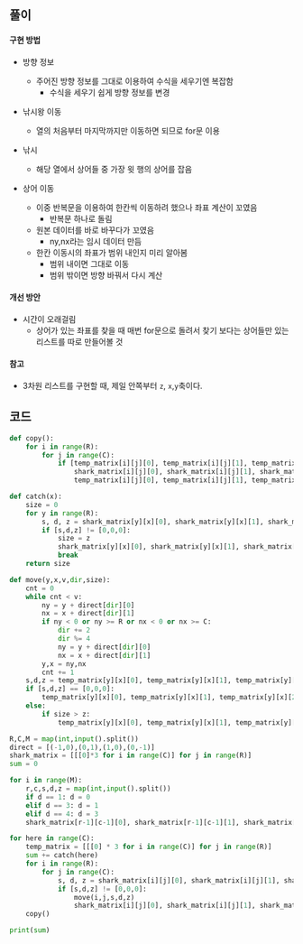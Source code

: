 ## 풀이

#### 구현 방법

- 방향 정보
  - 주어진 방향 정보를 그대로 이용하여 수식을 세우기엔 복잡함
    - 수식을 세우기 쉽게 방향 정보를 변경

- 낚시왕 이동
  - 열의 처음부터 마지막까지만 이동하면 되므로 for문 이용
- 낚시
  - 해당 열에서 상어들 중 가장 윗 행의 상어를 잡음
- 상어 이동
  - 이중 반복문을 이용하여 한칸씩 이동하려 했으나 좌표 계산이 꼬였음
    - 반복문 하나로 돌림
  - 원본 데이터를 바로 바꾸다가 꼬였음
    - ny,nx라는 임시 데이터 만듬
  - 한칸 이동시의 좌표가 범위 내인지 미리 알아봄
    - 범위 내이면 그대로 이동
    - 범위 밖이면 방향 바꿔서 다시 계산



#### 개선 방안

- 시간이 오래걸림
  - 상어가 있는 좌표를 찾을 때 매번 for문으로 돌려서 찾기 보다는 상어들만 있는 리스트를 따로 만들어볼 것



#### 참고

- 3차원 리스트를 구현할 때, 제일 안쪽부터 `z`, `x`,`y`축이다.



## 코드

```python
def copy():
    for i in range(R):
        for j in range(C):
            if [temp_matrix[i][j][0], temp_matrix[i][j][1], temp_matrix[i][j][2]] != [0,0,0]:
                shark_matrix[i][j][0], shark_matrix[i][j][1], shark_matrix[i][j][2] = temp_matrix[i][j][0], temp_matrix[i][j][1], temp_matrix[i][j][2]
                temp_matrix[i][j][0], temp_matrix[i][j][1], temp_matrix[i][j][2] = 0, 0, 0

def catch(x):
    size = 0
    for y in range(R):
        s, d, z = shark_matrix[y][x][0], shark_matrix[y][x][1], shark_matrix[y][x][2]
        if [s,d,z] != [0,0,0]:
            size = z
            shark_matrix[y][x][0], shark_matrix[y][x][1], shark_matrix[y][x][2] = 0, 0, 0
            break
    return size

def move(y,x,v,dir,size):
    cnt = 0
    while cnt < v:
        ny = y + direct[dir][0]
        nx = x + direct[dir][1]
        if ny < 0 or ny >= R or nx < 0 or nx >= C:
            dir += 2
            dir %= 4
            ny = y + direct[dir][0]
            nx = x + direct[dir][1]
        y,x = ny,nx
        cnt += 1
    s,d,z = temp_matrix[y][x][0], temp_matrix[y][x][1], temp_matrix[y][x][2]
    if [s,d,z] == [0,0,0]:
        temp_matrix[y][x][0], temp_matrix[y][x][1], temp_matrix[y][x][2] = v, dir, size
    else:
        if size > z:
            temp_matrix[y][x][0], temp_matrix[y][x][1], temp_matrix[y][x][2] = v, dir, size

R,C,M = map(int,input().split())
direct = [(-1,0),(0,1),(1,0),(0,-1)]
shark_matrix = [[[0]*3 for i in range(C)] for j in range(R)]
sum = 0

for i in range(M):
    r,c,s,d,z = map(int,input().split())
    if d == 1: d = 0
    elif d == 3: d = 1
    elif d == 4: d = 3
    shark_matrix[r-1][c-1][0], shark_matrix[r-1][c-1][1], shark_matrix[r-1][c-1][2] = s, d, z

for here in range(C):
    temp_matrix = [[[0] * 3 for i in range(C)] for j in range(R)]
    sum += catch(here)
    for i in range(R):
        for j in range(C):
            s, d, z = shark_matrix[i][j][0], shark_matrix[i][j][1], shark_matrix[i][j][2]
            if [s,d,z] != [0,0,0]:
                move(i,j,s,d,z)
                shark_matrix[i][j][0], shark_matrix[i][j][1], shark_matrix[i][j][2] = 0, 0, 0
    copy()

print(sum)
```



